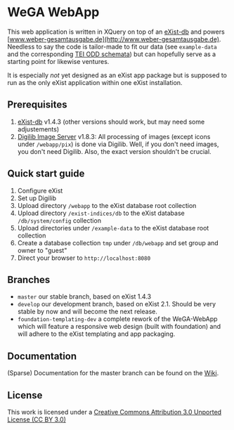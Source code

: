 WeGA WebApp
===========

This web application is written in XQuery on top of an [eXist-db](http://exist-db.org) and powers [www.weber-gesamtausgabe.de](http://www.weber-gesamtausgabe.de). Needless to say the code is tailor-made to fit our data (see `example-data` and the corresponding [TEI ODD schemata](https://github.com/Edirom/WeGA-ODD)) but can hopefully serve as a starting point for likewise ventures.

It is especially _not_ yet designed as an eXist app package but is supposed to run as the only eXist application within one eXist installation.

Prerequisites
-------------

1. [eXist-db](http://exist-db.org/) v1.4.3 (other versions should work, but may need some adjustements) 
2. [Digilib Image Server](http://developer.berlios.de/projects/digilib/) v1.8.3: All processing of images (except icons under `/webapp/pix`) is done via Digilib. Well, if you don't need images, you don't need Digilib. Also, the exact version shouldn't be crucial.


Quick start guide
-----------------

1. Configure eXist
2. Set up Digilib
3. Upload directory `/webapp` to the eXist database root collection
4. Upload directory `/exist-indices/db` to the eXist database `/db/system/config` collection
5. Upload directories under `/example-data` to the eXist database root collection
6. Create a database collection `tmp` under `/db/webapp` and set group and owner to "guest"
7. Direct your browser to `http://localhost:8080`


Branches
--------
* `master` our stable branch, based on eXist 1.4.3
* `develop` our development branch, based on eXist 2.1. Should be very stable by now and will become the next release.
* `foundation-templating-dev` a complete rework of the WeGA-WebApp which will feature a responsive web design (built with foundation) and will adhere to the eXist templating and app packaging.


Documentation
-------------

(Sparse) Documentation for the master branch can be found on the [Wiki](https://github.com/Edirom/WeGA-WebApp/wiki).


License
-------

This work is licensed under a [Creative Commons Attribution 3.0 Unported License (CC BY 3.0)](http://creativecommons.org/licenses/by/3.0/)